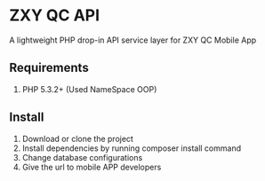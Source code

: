ZXY QC API
==========

A lightweight PHP drop-in API service layer for ZXY QC Mobile App

Requirements
------------
1. PHP 5.3.2+ (Used NameSpace OOP)

Install
-------
1. Download or clone the project
2. Install dependencies by running composer install command
3. Change database configurations
4. Give the url to mobile APP developers 

